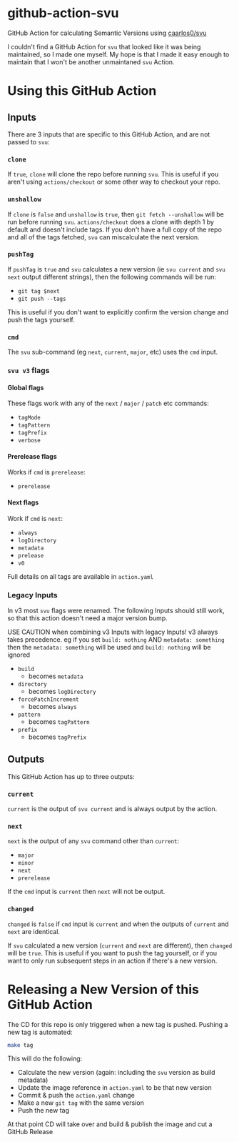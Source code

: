 # github-action-svu

GitHub Action for calculating Semantic Versions using [caarlos0/svu](https://github.com/caarlos0/svu)

I couldn't find a GitHub Action for `svu` that looked like it was being maintained, so I made one myself. My hope is that I made it easy enough to maintain that I won't be another unmaintaned `svu` Action.

# Using this GitHub Action

## Inputs

There are 3 inputs that are specific to this GitHub Action, and are not passed to `svu`:

### `clone`

If `true`, `clone` will clone the repo before running `svu`. This is useful if you aren't using `actions/checkout` or some other way to checkout your repo.

### `unshallow`

If `clone` is `false` and `unshallow` is `true`, then `git fetch --unshallow` will be run before running `svu`. `actions/checkout` does a clone with depth 1 by default and doesn't include tags. If you don't have a full copy of the repo and all of the tags fetched, `svu` can miscalculate the next version.

### `pushTag`

If `pushTag` is `true` and `svu` calculates a new version (ie `svu current` and `svu next` output different strings), then the following commands will be run:

- `git tag $next`
- `git push --tags`

This is useful if you don't want to explicitly confirm the version change and push the tags yourself.

### `cmd`

The `svu` sub-command (eg `next`, `current`, `major`, etc) uses the `cmd` input.

### `svu v3` flags

#### Global flags

These flags work with any of the `next` / `major` / `patch` etc commands:

- `tagMode`
- `tagPattern`
- `tagPrefix`
- `verbose`

#### Prerelease flags

Works if `cmd` is `prerelease`:

- `prerelease`

#### Next flags

Work if `cmd` is `next`:

- `always`
- `logDirectory`
- `metadata`
- `prelease`
- `v0`

Full details on all tags are available in `action.yaml`

### Legacy Inputs

In v3 most `svu` flags were renamed. The following Inputs should still work, so that this action doesn't need a major version bump.

USE CAUTION when combining v3 Inputs with legacy Inputs! v3 always takes precedence. eg if you set `build: nothing` AND `metadata: something` then the `metadata: something` will be used and `build: nothing` will be ignored

- `build`
    - becomes `metadata`
- `directory`
    - becomes `logDirectory`
- `forcePatchIncrement`
    - becomes `always`
- `pattern`
    - becomes `tagPattern`
- `prefix`
    - becomes `tagPrefix`

## Outputs

This GitHub Action has up to three outputs:

### `current`

`current` is the output of `svu current` and is always output by the action.

### `next`

`next` is the output of any `svu` command other than `current`:

- `major`
- `minor`
- `next`
- `prerelease`

If the `cmd` input is `current` then `next` will not be output.

### `changed`

`changed` is `false` if `cmd` input is `current` and when the outputs of `current` and `next` are identical.

If `svu` calculated a new version (`current` and `next` are different), then `changed` will be `true`. This is useful if you want to push the tag yourself, or if you want to only run subsequent steps in an action if there's a new version.

# Releasing a New Version of this GitHub Action

The CD for this repo is only triggered when a new tag is pushed. Pushing a new tag is automated:

```bash
make tag
```

This will do the following:
- Calculate the new version (again: including the `svu` version as build metadata)
- Update the image reference in `action.yaml` to be that new version
- Commit & push the `action.yaml` change
- Make a new `git tag` with the same version
- Push the new tag

At that point CD will take over and build & publish the image and cut a GitHub Release
